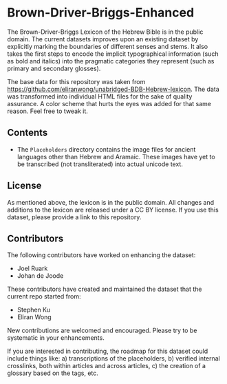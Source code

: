 # Brown-Driver-Briggs-Enhanced

The Brown-Driver-Briggs Lexicon of the Hebrew Bible is in the public domain. The current datasets improves upon an existing dataset by explicitly marking the boundaries of different senses and stems. It also takes the first steps to encode the implicit typographical information (such as bold and italics) into the pragmatic categories they represent (such as primary and secondary glosses).

The base data for this repository was taken from https://github.com/eliranwong/unabridged-BDB-Hebrew-lexicon. The data was transformed into individual HTML files for the sake of quality assurance. A color scheme that hurts the eyes was added for that same reason. Feel free to tweak it.


## Contents

- The `Placeholders` directory contains the image files for ancient languages other than Hebrew and Aramaic. These images have yet to be transcribed (not transliterated) into actual unicode text.


## License

As mentioned above, the lexicon is in the public domain. All changes and additions to the lexicon are released under a CC BY license. If you use this dataset, please provide a link to this repository.

## Contributors

The following contributors have worked on enhancing the dataset:

- Joel Ruark
- Johan de Joode

These contributors have created and maintained the dataset that the current repo started from:

- Stephen Ku
- Eliran Wong

New contributions are welcomed and encouraged. Please try to be systematic in your enhancements.

If you are interested in contributing, the roadmap for this dataset could include things like: a) transcriptions of the placeholders, b) verified internal crosslinks, both within articles and across articles, c) the creation of a glossary based on the tags, etc.